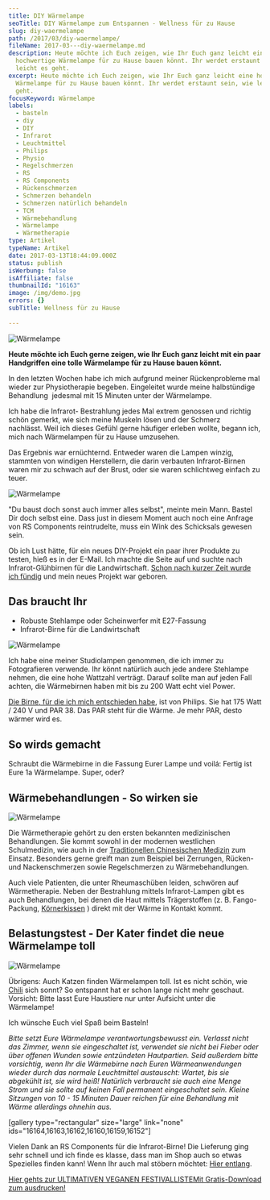 ```yaml
---
title: DIY Wärmelampe
seoTitle: DIY Wärmelampe zum Entspannen - Wellness für zu Hause
slug: diy-waermelampe
path: /2017/03/diy-waermelampe/
fileName: 2017-03---diy-waermelampe.md
description: Heute möchte ich Euch zeigen, wie Ihr Euch ganz leicht eine
  hochwertige Wärmelampe für zu Hause bauen könnt. Ihr werdet erstaunt sein, wie
  leicht es geht.
excerpt: Heute möchte ich Euch zeigen, wie Ihr Euch ganz leicht eine hochwertige
  Wärmelampe für zu Hause bauen könnt. Ihr werdet erstaunt sein, wie leicht es
  geht.
focusKeyword: Wärmelampe
labels:
  - basteln
  - diy
  - DIY
  - Infrarot
  - Leuchtmittel
  - Philips
  - Physio
  - Regelschmerzen
  - RS
  - RS Components
  - Rückenschmerzen
  - Schmerzen behandeln
  - Schmerzen natürlich behandeln
  - TCM
  - Wärmebehandlung
  - Wärmelampe
  - Wärmetherapie
type: Artikel
typeName: Artikel
date: 2017-03-13T18:44:09.000Z
status: publish
isWerbung: false
isAffiliate: false
thumbnailId: "16163"
image: /img/demo.jpg
errors: {}
subTitle: Wellness für zu Hause
  
---
```


![Wärmelampe](http://cardamonchai.com/wp-content/uploads/2017/03/33265715562_3bc6282887_z-640x427.jpg)

**Heute möchte ich Euch gerne zeigen, wie Ihr Euch ganz leicht mit ein paar
Handgriffen eine tolle Wärmelampe für zu Hause bauen könnt.**

In den letzten Wochen habe ich mich aufgrund meiner Rückenprobleme mal wieder
zur Physiotherapie begeben. Eingeleitet wurde meine halbstündige Behandlung
 jedesmal mit 15 Minuten unter der Wärmelampe.

Ich habe die Infrarot- Bestrahlung jedes Mal extrem genossen und richtig schön
gemerkt, wie sich meine Muskeln lösen und der Schmerz nachlässt. Weil ich dieses
Gefühl gerne häufiger erleben wollte, begann ich, mich nach Wärmelampen für zu
Hause umzusehen.

Das Ergebnis war ernüchternd. Entweder waren die Lampen winzig, stammten von
windigen Herstellern, die darin verbauten Infrarot-Birnen waren mir zu schwach
auf der Brust, oder sie waren schlichtweg einfach zu teuer.

![Wärmelampe](http://cardamonchai.com/wp-content/uploads/2017/03/33293076691_4c267e843d_z-640x427.jpg)

"Du baust doch sonst auch immer alles selbst", meinte mein Mann. Bastel Dir doch
selbst eine. Dass just in diesem Moment auch noch eine Anfrage von RS Components
reintrudelte, muss ein Wink des Schicksals gewesen sein.

Ob ich Lust hätte, für ein neues DIY-Projekt ein paar ihrer Produkte zu testen,
hieß es in der E-Mail. Ich machte die Seite auf und suchte nach
Infrarot-Glühbirnen für die Landwirtschaft.
[Schon nach kurzer Zeit wurde ich fündig](http://de.rs-online.com/web/c/beleuchtung/infrarotlampen/waermelampen/)
und mein neues Projekt war geboren.

## Das braucht Ihr

- Robuste Stehlampe oder Scheinwerfer mit E27-Fassung
- Infrarot-Birne für die Landwirtschaft

![Wärmelampe](http://cardamonchai.com/wp-content/uploads/2017/03/33265712062_77d9e31a90_z-640x427.jpg)

Ich habe eine meiner Studiolampen genommen, die ich immer zu Fotografieren
verwende. Ihr könnt natürlich auch jede andere Stehlampe nehmen, die eine hohe
Wattzahl verträgt. Darauf sollte man auf jeden Fall achten, die Wärmebirnen
haben mit bis zu 200 Watt echt viel Power.

[Die Birne, für die ich mich entschieden habe](http://de.rs-online.com/web/p/waermelampen/0743836/),
ist von Philips. Sie hat 175 Watt / 240 V und PAR 38. Das PAR steht für die
Wärme. Je mehr PAR, desto wärmer wird es.

## So wirds gemacht

Schraubt die Wärmebirne in die Fassung Eurer Lampe und voilá: Fertig ist Eure 1a
Wärmelampe. Super, oder?

## Wärmebehandlungen - So wirken sie

![Wärmelampe](http://cardamonchai.com/wp-content/uploads/2017/03/33265705792_1898125e4c_z-640x427.jpg)

Die Wärmetherapie gehört zu den ersten bekannten medizinischen Behandlungen. Sie
kommt sowohl in der modernen westlichen Schulmedizin, wie auch in der
[Traditionellen Chinesischen Medizin](/2014/11/auf-dem-weg-zur-tiefenentspannung/)
zum Einsatz. Besonders gerne greift man zum Beispiel bei Zerrungen, Rücken- und
Nackenschmerzen sowie Regelschmerzen zu Wärmebehandlungen.

Auch viele Patienten, die unter Rheumaschüben leiden, schwören auf
Wärmetherapie. Neben der Bestrahlung mittels Infrarot-Lampen gibt es auch
Behandlungen, bei denen die Haut mittels Trägerstoffen (z. B. Fango-Packung,
[Körnerkissen](/2015/09/diy-koernerkissen-naehanleitung/) ) direkt mit der Wärme
in Kontakt kommt.

## Belastungstest - Der Kater findet die neue Wärmelampe toll

![Wärmelampe](http://cardamonchai.com/wp-content/uploads/2017/03/33265709822_e3079e1107_z-640x427.jpg)

Übrigens: Auch Katzen finden Wärmelampen toll. Ist es nicht schön, wie
[Chili](/2012/08/ode-an-den-kater/) sich sonnt? So entspannt hat er schon lange
nicht mehr geschaut. Vorsicht: Bitte lasst Eure Haustiere nur unter Aufsicht
unter die Wärmelampe!

Ich wünsche Euch viel Spaß beim Basteln!

_Bitte setzt Eure Wärmelampe verantwortungsbewusst ein. Verlasst nicht das
Zimmer, wenn sie eingeschaltet ist, verwendet sie nicht bei Fieber oder über
offenen Wunden sowie entzündeten Hautpartien. Seid außerdem bitte vorsichtig,
wenn Ihr die Wärmebirne nach Euren Wärmeanwendungen wieder durch das normale
Leuchtmittel austauscht: Wartet, bis sie abgekühlt ist, sie wird heiß! Natürlich
verbraucht sie auch eine Menge Strom und sie sollte auf keinen Fall permanent
eingeschaltet sein. Kleine Sitzungen von 10 - 15 Minuten Dauer reichen für eine
Behandlung mit Wärme allerdings ohnehin aus._

[gallery type="rectangular" size="large" link="none"
ids="16164,16163,16162,16160,16159,16152"]

Vielen Dank an RS Components für die Infrarot-Birne! Die Lieferung ging sehr
schnell und ich finde es klasse, dass man im Shop auch so etwas Spezielles
finden kann! Wenn Ihr auch mal stöbern möchtet:
[Hier entlang](http://de.rs-online.com/web/).

[Hier gehts zur ULTIMATIVEN VEGANEN FESTIVALLISTEMit Gratis-Download zum ausdrucken!](/2015/03/die-ultimative-vegane-festivalliste)

  